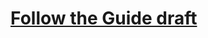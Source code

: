 # [Follow the Guide draft](https://www.notion.so/Solar2D-AppStore-no-Mac-needed-4375212511ec4db7b8ad26a4368fdf48)
